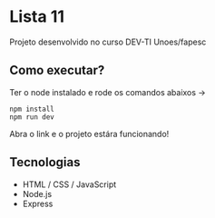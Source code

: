 # Lista 11 
Projeto desenvolvido no curso DEV-TI Unoes/fapesc

## Como executar?
Ter o node instalado e rode os comandos abaixos ->
```
npm install 
npm run dev
```

Abra o link e o projeto estára funcionando!

## Tecnologias
- HTML / CSS / JavaScript
- Node.js
- Express